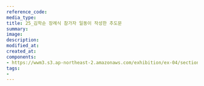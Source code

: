 ```yaml
---
reference_code:
media_type:
title: 25_김학순 장례식 참가자 일동이 작성한 추도문
summary:
image:
description:
modified_at:
created_at:
components:
- https://wwm3.s3.ap-northeast-2.amazonaws.com/exhibition/ex-04/section-02/25_김학순+장례식+참가자+일동이+작성한+추도문.jpg
tags:
-
---
```

